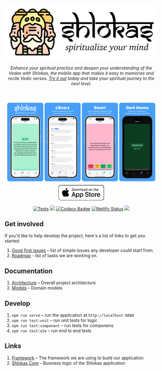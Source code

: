 <p align="center">
    <img src="docs/logo.svg" height="184px"/>
</p>

<p align="center"><i>Enhance your spiritual practice and deepen your understanding of the Vedas with Shlokas, the mobile app that makes it easy to memorize and recite Vedic verses. <a href='https://shlokas.app'>Try it out</a> today and take your spiritual journey to the next level.</i></p><br>

<p align="center">
  <a href="https://shlokas.app">
    <img src="docs/showcase.png"/>
  </a>
  <a href="https://apps.apple.com/rs/app/learn-shlokas/id1663506324">
    <img src="docs/download-app-store.png" height="50">
  </a>
</p>


<p align="center">
  <a href="https://github.com/akdasa-studios/shlokas/actions/workflows/tests.yml"><img src="https://github.com/akdasa-studios/shlokas/actions/workflows/tests.yml/badge.svg" alt="Tests"></a>
  <a href="https://codecov.io/gh/akdasa-studios/shlokas"><img src="https://codecov.io/gh/akdasa-studios/shlokas/branch/main/graph/badge.svg?token=QUAOR54W17"/></a>
  <a href="https://www.codacy.com/gh/akdasa-studios/shlokas/dashboard?utm_source=github.com&amp;utm_medium=referral&amp;utm_content=akdasa-studios/shlokas&amp;utm_campaign=Badge_Grade"><img src="https://app.codacy.com/project/badge/Grade/45de0ace9ee248c9a7b722035dbb4657" alt="Codacy Badge"></a>
  <a href="https://app.netlify.com/sites/shlokas-staging/deploys"><img src="https://api.netlify.com/api/v1/badges/c005fb9b-d8a8-410e-ae86-89e3dc213202/deploy-status" alt="Netlify Status"></a>
  <a href="https://github.com/akdasa-studios/shlokas/issues?q=is%3Aissue+is%3Aopen+label%3A%22good+first+issue%22"><img src="https://img.shields.io/github/issues/akdasa-studios/shlokas/good%20first%20issue"></a>
</p>



## Get involved
If you'd like to help develop the project, here's a list of links to get you started:

1. [Good first issues](https://github.com/akdasa-studios/shlokas/issues?q=is%3Aissue+is%3Aopen+label%3A%22good+first+issue%22) – list of simple issues any developer could start from.
2. [Roadmap](https://github.com/orgs/akdasa-studios/projects/1/views/7) - list of tasks we are working on.


## Documentation
1. [Architecture](./docs/architecture.md) – Overall project architecture
1. [Models](./docs/models.md) – Domain models

## Develop
1. `npm run serve` – run the application at `http://localhost:8080`
2. `npm run test:unit` – run unit tests for logic
3. `npm run test:component` – run tests for componens
4. `npm run test:e2e` – run end to end tests

## Links
1. [Framework](https://github.com/akdasa-studios/framework) – The framework we are using to build our application
2. [Shlokas Core](https://github.com/akdasa-studios/shlokas-core) – Business logic of the Shlokas application
